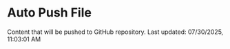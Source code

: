 # Auto Push File

Content that will be pushed to GitHub repository.
Last updated: 07/30/2025, 11:03:01 AM